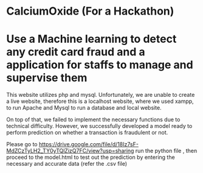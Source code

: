 # CalciumOxide (For a Hackathon)
# Use a Machine learning to detect any credit card fraud and a application for staffs to manage and supervise them

This website utilizes php and mysql. Unfortunately, we are unable to create a live website, therefore this is a localhost website, where we used xampp, to run Apache and Mysql to run a database and local website.

On top of that, we failed to implement the necessary functions due to technical difficulty. However, we successfully developed a model ready to perform prediction on whether a transaction is fraudulent or not.

Please go to https://drive.google.com/file/d/18Iz7sF-MdZCzTyLH2_TY0yTQlZizQ7FC/view?usp=sharing
run the python file , then proceed to the model.html to test out the prediction by entering the necessary and accurate data (refer the .csv file)
